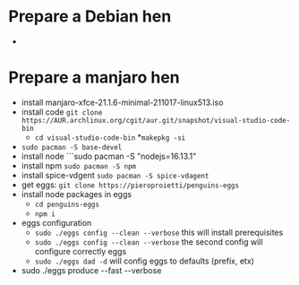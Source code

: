 # Prepare a Debian hen
* 


# Prepare a manjaro hen

* install manjaro-xfce-21.1.6-minimal-211017-linux513.iso
* install code ```git clone https://AUR.archlinux.org/cgit/aur.git/snapshot/visual-studio-code-bin```
    * ```cd visual-studio-code-bin```
    *```makepkg -si```
* ```sudo pacman -S base-devel```
* install node ```sudo pacman -S "nodejs=16.13.1"
* install npm ```sudo pacman -S npm```
* install spice-vdgent ```sudo pacman -S spice-vdagent```
* get eggs: ```git clone https://pieroproietti/penguins-eggs```
* install node packages in eggs
    * ```cd penguins-eggs```
    * ```npm i```
* eggs configuration
    * ```sudo ./eggs config --clean --verbose``` this will install prerequisites
    * ```sudo ./eggs config --clean --verbose``` the second config will configure correctly eggs
    * ```sudo ./eggs dad -d``` will config eggs to defaults (prefix, etx)
* sudo ./eggs produce --fast --verbose




